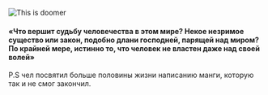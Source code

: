 
![This is doomer](https://avatanplus.com/files/resources/original/5dc103012dd3416e39f3bca4.png)

#### «Что вершит судьбу человечества в этом мире? Некое незримое существо или закон, подобно длани господней, парящей над миром? По крайней мере, истинно то, что человек не властен даже над своей волей»
P.S чел посвятил больше половины жизни написанию манги, которую так и не смог закончил.

